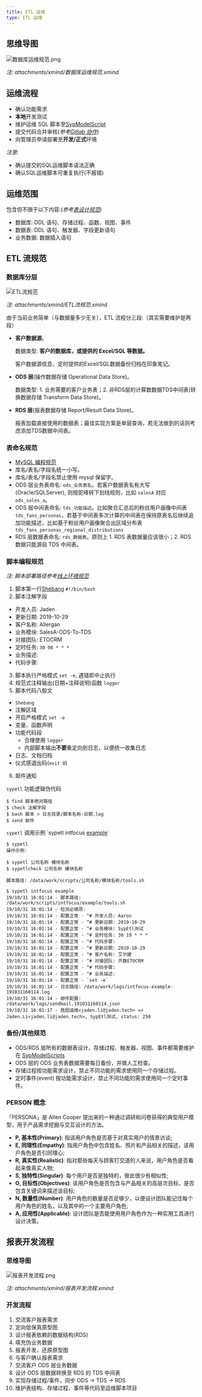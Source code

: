 ```yaml
---
title: ETL 运维
type: ETL 运维
---
```


## 思维导图

![数据库运维规范.png](/images/数据库运维规范.png)

*注: attachments/xmind/数据库运维规范.xmind*

## 运维流程

- 确认功能需求
- **本地**开发测试
- 维护运维 SQL 脚本至[SypModelScript](https://gitlab.idata.mobi/shengyiplus/syp-model-scripts)
- 提交代码合并审核(*参考[Gitlab 协作](/corporate-culture/teamwork.html#Gitlab-协作)*)
- 向管理员申请部署至**开发/正式**环境

*注意:*
- 确认提交的SQL运维脚本语法正确
- 确认SQL运维脚本可重复执行(不报错)

## 运维范围

包含但不限于以下内容:(*参考[表设计规范](/developer/style-guide/mysql.html#表设计规范)*)

- 数据库: DDL 语句、存储过程、函数、视图、事件
- 数据表: DDL 语句、触发器、字段更新语句
- 业务数据: 数据插入语句

## ETL 流规范

### 数据库分层

![ETL流规范](/images/ETL流规范.png)

*注: attachments/xmind/ETL流规范.xmind*

由于当前业务简单（与数据量多少无关），ETL 流程分三段:（其实需要维护是两段）

- **客户数据源**。

  数据类型: **客户的数据库，或提供的 Excel/SQL 等数据。**  

  客户数据源信息、定时提供的Excel/SQL数据备份归档在印象笔记。

- **ODS 层**(操作数据存储 Operational Data Store)。

  数据类型: 1. 业务需要的客户业务表；2. 非RDS层的计算数数据TDS中间表(转换数据存储 Transform Data Store)。

- **RDS 层**(报表数据存储 Report/Result Data Store)。

  报表加载直接使用的数据表；最佳实现方案是单层查询，若无法做到的话则考虑添加TDS数据中间表。

### 表命名规范

- [MySQL 编程规范](/developer/style-guide/mysql.html)
- 库名/表名/字段名统一小写。
- 库名/表名/字段名禁止使用 mysql 保留字。
- ODS 层业务表命名: `ods_业务表名`。若客户数据表名有大写(Oracle/SQLServer), 则按驼峰转下划线规则，比如 `salesA` 对应 `ods_sales_a`。
- ODS 层中间表命名: `tds_功能描述`。比如聚合汇总后的粉丝用户画像中间表 `tds_fans_personas`，若基于中间表多次计算的中间表在保持原表名后继续追加功能描述，比如基于粉丝用户画像聚合出区域分布表 `tds_fans_personas_regional_distributions`
- RDS 层数据表命名: `rds_数据表`。原则上 1. RDS 表数据量应该很小；2. RDS 数据只能源自 TDS 中间表。

### 脚本编程规范

*注: 脚本部署路径参考[线上环境规范](/developer/environment-guide.html#线上环境规范)*

1. 脚本第一行[Shebang](https://zh.wikipedia.org/zh-hans/Shebang) `#!/bin/bash`
2. 脚本注解字段
  - 开发人员: Jaden
  - 更新日期: 2019-10-29
  - 客户名称: Allergan
  - 业务模块: SalesA-ODS-To-TDS
  - 对接团队: ETOCRM
  - 定时任务: `30 00 * * *`
  - 业务描述: 
  - 代码步骤:
3. 脚本执行严格模式 `set -e`, 遇错即中止执行
4. 规范式注释输出(日期+注释说明)函数 `logger`
4. 脚本代码八股文
  - `Shebang`
  - 注解区域
  - 开启严格模式 `set -e`
  - 变量、函数声明
  - 功能代码段
    - 合理使用 `logger`
    - 内部脚本输出**不要**重定向到日志，以便统一收集日志
  - 日志、文档归档
  - 仪式感退出码(`exit 0`)
6. 邮件通知

`sypetl` 功能逻辑伪代码

```
$ find 脚本绝对路径
$ check 注解字段
$ bash 脚本 > 日志目录/脚本名称-日期.log
$ send 邮件
```


`sypetl` 调用示例 \`sypetl intfocus [example](/developer/etl-script-example.sh.html)\`

```
$ sypetl
操作示例:

$ sypetl 公司名称 模块名称
$ sypetlcheck 公司名称 模块名称

脚本路径: /data/work/scripts/公司名称/模块名称/tools.sh

$ sypetl intfocus example
19/10/31 16:01:14 - 脚本路径: /data/work/scripts/intfocus/example/tools.sh
19/10/31 16:01:14 - 检测必填项:
19/10/31 16:01:14 - 配置正常 - ^# 开发人员: Aaron
19/10/31 16:01:14 - 配置正常 - ^# 更新日期: 2019-10-29
19/10/31 16:01:14 - 配置正常 - ^# 业务模块: SypEtl测试
19/10/31 16:01:14 - 配置正常 - ^# 定时任务: 30 19 * * *
19/10/31 16:01:14 - 配置正常 - ^# 代码步骤:
19/10/31 16:01:14 - 配置正常 - ^# 更新日期: 2019-10-29
19/10/31 16:01:14 - 配置正常 - ^# 客户名称: 艾尔建
19/10/31 16:01:14 - 配置正常 - ^# 对接团队: 齐数ETOCRM
19/10/31 16:01:14 - 配置正常 - ^# 代码步骤:
19/10/31 16:01:14 - 配置正常 - ^# 业务描述:
19/10/31 16:01:14 - 配置正常 - `set -e`
19/10/31 16:01:14 - 日志路径: /data/work/logs/intfocus-example-191031160114.log
19/10/31 16:01:14 - 邮件配置: /data/work/logs/sendmail.191031160114.json
19/10/31 16:01:17 - 胜因运维<jaden.li@jaden.tech> => Jaden.Li<jaden.li@jaden.tech>, SypEtl测试, status: 250
```

### 备份/其他规范

- ODS/RDS 层所有的数据表设计、存储过程、触发器、视图、事件都需要维护在 [SypModelScripts](https://gitlab.idata.mobi/shengyiplus/syp-model-scripts)
- ODS 层的 ODS 业务表数据需要每日备份，并做人工检查。
- 存储过程按功能需求设计，禁止不同功能的需求使用同一个存储过程。
- 定时事件(event) 按功能需求设计，禁止不同功能的需求使用同一个定时事件。

### PERSON 概念

「PERSONA」是 Allen Cooper 提出来的一种通过调研和问卷获得的典型用户模型，用于产品需求挖掘与交互设计的方法。

- **P, 基本性(Primary)**: 指该用户角色是否基于对真实用户的情景访谈;
- **E, 同理性(Empathy)**: 指用户角色中包含姓名、照片和产品相关的描述，该用户角色是否引同理心;
- **R, 真实性(Realistic)**: 指对那些每天与顾客打交道的人来说，用户角色是否看起来像真实人物;
- **S, 独特性(Singular)**: 每个用户是否是独特的，彼此很少有相似性;
- **O, 目标性(Objectives)**: 该用户角色是否包含与产品相关的高层次目标，是否包含关键词来描述该目标;
- **N, 数量性(Number)**: 用户角色的数量是否足够少，以便设计团队能记住每个用户角色的姓名，以及其中的一个主要用户角色;
- **A, 应用性(Applicable)**: 设计团队是否能使用用户角色作为一种实用工具进行设计决策。

## 报表开发流程

### 思维导图

![报表开发流程.png](/images/报表开发流程.png)

*注: attachments/xmind/报表开发流程.xmind*

### 开发流程

1. 交流客户报表需求
2. 定向低保真原型图
3. 设计报表依赖的数据结构(RDS)
4. 填充伪业务数据
5. 报表开发，还原原型图
6. 与客户确认报表需求
7. 交流客户 ODS 层业务数据
8. 设计 ODS 层数据转换至 RDS 的 TDS 中间表
9. 实现存储过程/事件，同步 ODS -> TDS -> RDS
10. 维护表结构、存储过程、事件等代码至运维脚本项目

